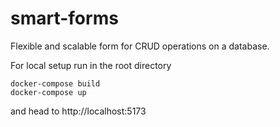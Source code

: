 # smart-forms

Flexible and scalable form for CRUD operations on a database.

For local setup run in the root directory
```
docker-compose build
docker-compose up
```
and head to http://localhost:5173
